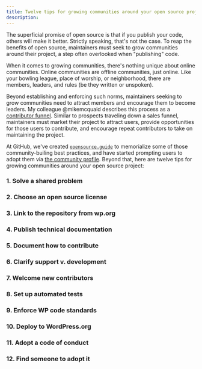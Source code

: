 ```yaml
---
title: Twelve tips for growing communities around your open source project
description:
---
```


The superficial promise of open source is that if you publish your code, others will make it better. Strictly speaking, that's not the case. To reap the benefits of open source, maintainers must seek to grow communities around their project, a step often overlooked when "publishing" code.

When it comes to growing communities, there's nothing unique about online communities. Online communities are offline communities, just online. Like your bowling league, place of worship, or neighborhood, there are members, leaders, and rules (be they written or unspoken).

Beyond establishing and enforcing such norms, maintainers seeking to grow communities need to attract members and encourage them to become leaders. My colleague @mikemcquaid describes this process as a [contributor funnel](https://speakerdeck.com/mikemcquaid/the-open-source-contributor-funnel). Similar to prospects traveling down a sales funnel, maintainers must market their project to attract users, provide opportunities for those users to contribute, and encourage repeat contributors to take on maintaining the project.

At GitHub, we've created [`opensource.guide`](https://opensource.guide) to memorialize some of those community-builing best practices, and have started prompting users to adopt them via [the community profile](https://github.com/blog/2380-new-community-tools). Beyond that, here are twelve tips for growing communities around your open source project:

### 1. Solve a shared problem
### 2. Choose an open source license
### 3. Link to the repository from wp.org
### 4. Publish technical documentation
### 5. Document how to contribute
### 6. Clarify support v. development
### 7. Welcome new contributors
### 8. Set up automated tests
### 9. Enforce WP code standards
### 10. Deploy to WordPress.org
### 11. Adopt a code of conduct
### 12. Find someone to adopt it

